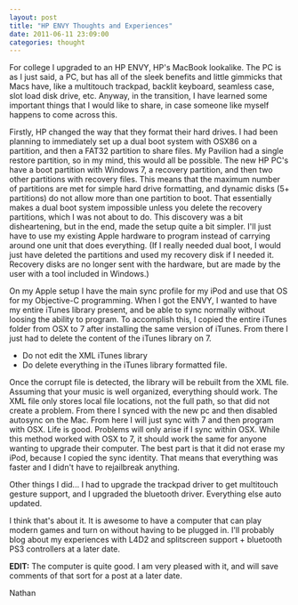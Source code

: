```yaml
---
layout: post
title: "HP ENVY Thoughts and Experiences"
date: 2011-06-11 23:09:00
categories: thought
---
```

For college I upgraded to an HP ENVY, HP's MacBook lookalike. The PC is as I
just said, a PC, but has all of the sleek benefits and little gimmicks that Macs
have, like a multitouch trackpad, backlit keyboard, seamless case, slot load disk
drive, etc. Anyway, in the transition, I have learned some important things that
I would like to share, in case someone like myself happens to come across this.

Firstly, HP changed the way that they format their hard drives. I had been
planning to immediately set up a dual boot system with OSX86 on a partition,
and then a FAT32 partition to share files. My Pavilion had a single restore
partition, so in my mind, this would all be possible. The new HP PC's have a boot
partition with Windows 7, a recovery partition, and then two other partitions with
recovery files. This means that the maximum number of partitions are met for
simple hard drive formatting, and dynamic disks (5+ partitions) do not allow more
than one partition to boot. That essentially makes a dual boot system impossible
unless you delete the recovery partitions, which I was not about to do. This
discovery was a bit disheartening, but in the end, made the setup quite a bit
simpler. I'll just have to use my existing Apple hardware to program instead of
carrying around one unit that does everything. (If I really needed dual boot, I
would just have deleted the partitions and used my recovery disk if I needed it.
Recovery disks are no longer sent with the hardware, but are made by the user
with a tool included in Windows.)

On my Apple setup I have the main sync profile for my iPod and use that OS for
my Objective-C programming. When I got the ENVY, I wanted to have my entire
iTunes library present, and be able to sync normally without loosing the ability
to program. To accomplish this, I copied the entire iTunes folder from OSX to
7 after installing the same version of iTunes. From there I just had to delete
the content of the iTunes library on 7.

* Do not edit the XML iTunes library
* Do delete everything in the iTunes library formatted file.

Once the corrupt file is detected, the library will be rebuilt from the XML file.
Assuming that your music is well organized, everything should work. The XML file
only stores local file locations, not the full path, so that did not create a
problem. From there I synced with the new pc and then disabled autosync on the
Mac. From here I will just sync with 7 and then program with OSX. Life is good.
Problems will only arise if I sync within OSX. While this method worked with OSX
to 7, it should work the same for anyone wanting to upgrade their computer. The
best part is that it did not erase my iPod, because I copied the sync identity.
That means that everything was faster and I didn't have to rejailbreak anything.

Other things I did... I had to upgrade the trackpad driver to get multitouch
gesture support, and I upgraded the bluetooth driver. Everything else auto updated.

I think that's about it. It is awesome to have a computer that can play modern
games and turn on without having to be plugged in. I'll probably blog about my
experiences with L4D2 and splitscreen support + bluetooth PS3 controllers at a
later date.

**EDIT:** The computer is quite good. I am very pleased with it, and will save
comments of that sort for a post at a later date.

Nathan
